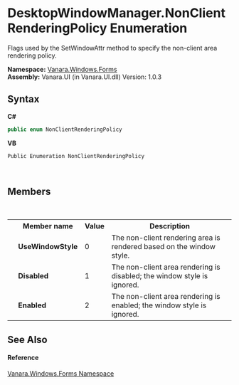 # DesktopWindowManager.NonClientRenderingPolicy Enumeration
 

Flags used by the SetWindowAttr method to specify the non-client area rendering policy.

**Namespace:**&nbsp;<a href="c580cf52-4028-70db-28d0-f9b1abc03861">Vanara.Windows.Forms</a><br />**Assembly:**&nbsp;Vanara.UI (in Vanara.UI.dll) Version: 1.0.3

## Syntax

**C#**<br />
``` C#
public enum NonClientRenderingPolicy
```

**VB**<br />
``` VB
Public Enumeration NonClientRenderingPolicy
```

<br />

## Members
&nbsp;<table><tr><th></th><th>Member name</th><th>Value</th><th>Description</th></tr><tr><td /><td target="F:Vanara.Windows.Forms.DesktopWindowManager.NonClientRenderingPolicy.UseWindowStyle">**UseWindowStyle**</td><td>0</td><td>The non-client rendering area is rendered based on the window style.</td></tr><tr><td /><td target="F:Vanara.Windows.Forms.DesktopWindowManager.NonClientRenderingPolicy.Disabled">**Disabled**</td><td>1</td><td>The non-client area rendering is disabled; the window style is ignored.</td></tr><tr><td /><td target="F:Vanara.Windows.Forms.DesktopWindowManager.NonClientRenderingPolicy.Enabled">**Enabled**</td><td>2</td><td>The non-client area rendering is enabled; the window style is ignored.</td></tr></table>

## See Also


#### Reference
<a href="c580cf52-4028-70db-28d0-f9b1abc03861">Vanara.Windows.Forms Namespace</a><br />